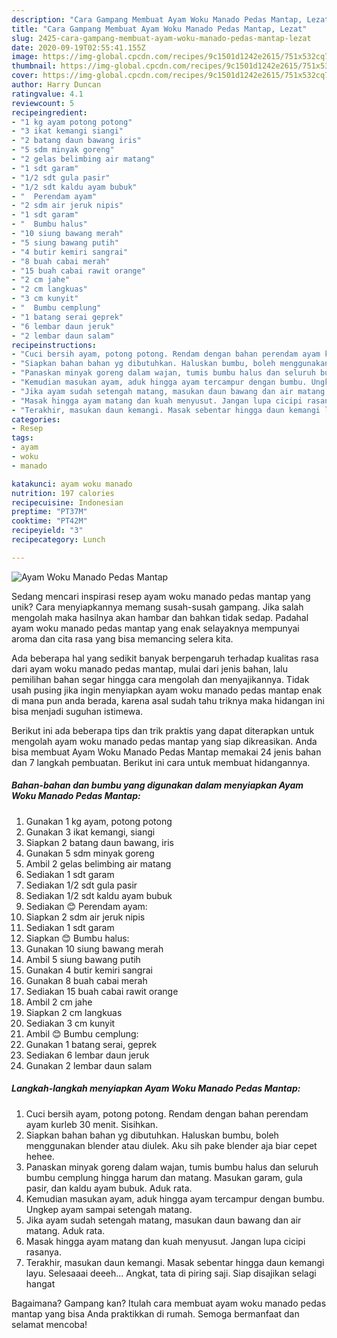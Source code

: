 ```yaml
---
description: "Cara Gampang Membuat Ayam Woku Manado Pedas Mantap, Lezat"
title: "Cara Gampang Membuat Ayam Woku Manado Pedas Mantap, Lezat"
slug: 2425-cara-gampang-membuat-ayam-woku-manado-pedas-mantap-lezat
date: 2020-09-19T02:55:41.155Z
image: https://img-global.cpcdn.com/recipes/9c1501d1242e2615/751x532cq70/ayam-woku-manado-pedas-mantap-foto-resep-utama.jpg
thumbnail: https://img-global.cpcdn.com/recipes/9c1501d1242e2615/751x532cq70/ayam-woku-manado-pedas-mantap-foto-resep-utama.jpg
cover: https://img-global.cpcdn.com/recipes/9c1501d1242e2615/751x532cq70/ayam-woku-manado-pedas-mantap-foto-resep-utama.jpg
author: Harry Duncan
ratingvalue: 4.1
reviewcount: 5
recipeingredient:
- "1 kg ayam potong potong"
- "3 ikat kemangi siangi"
- "2 batang daun bawang iris"
- "5 sdm minyak goreng"
- "2 gelas belimbing air matang"
- "1 sdt garam"
- "1/2 sdt gula pasir"
- "1/2 sdt kaldu ayam bubuk"
- "  Perendam ayam"
- "2 sdm air jeruk nipis"
- "1 sdt garam"
- "  Bumbu halus"
- "10 siung bawang merah"
- "5 siung bawang putih"
- "4 butir kemiri sangrai"
- "8 buah cabai merah"
- "15 buah cabai rawit orange"
- "2 cm jahe"
- "2 cm langkuas"
- "3 cm kunyit"
- "  Bumbu cemplung"
- "1 batang serai geprek"
- "6 lembar daun jeruk"
- "2 lembar daun salam"
recipeinstructions:
- "Cuci bersih ayam, potong potong. Rendam dengan bahan perendam ayam kurleb 30 menit. Sisihkan."
- "Siapkan bahan bahan yg dibutuhkan. Haluskan bumbu, boleh menggunakan blender atau diulek. Aku sih pake blender aja biar cepet hehee."
- "Panaskan minyak goreng dalam wajan, tumis bumbu halus dan seluruh bumbu cemplung hingga harum dan matang. Masukan garam, gula pasir, dan kaldu ayam bubuk. Aduk rata."
- "Kemudian masukan ayam, aduk hingga ayam tercampur dengan bumbu. Ungkep ayam sampai setengah matang."
- "Jika ayam sudah setengah matang, masukan daun bawang dan air matang. Aduk rata."
- "Masak hingga ayam matang dan kuah menyusut. Jangan lupa cicipi rasanya."
- "Terakhir, masukan daun kemangi. Masak sebentar hingga daun kemangi layu. Selesaaai deeeh... Angkat, tata di piring saji. Siap disajikan selagi hangat"
categories:
- Resep
tags:
- ayam
- woku
- manado

katakunci: ayam woku manado 
nutrition: 197 calories
recipecuisine: Indonesian
preptime: "PT37M"
cooktime: "PT42M"
recipeyield: "3"
recipecategory: Lunch

---
```



![Ayam Woku Manado Pedas Mantap](https://img-global.cpcdn.com/recipes/9c1501d1242e2615/751x532cq70/ayam-woku-manado-pedas-mantap-foto-resep-utama.jpg)

Sedang mencari inspirasi resep ayam woku manado pedas mantap yang unik? Cara menyiapkannya memang susah-susah gampang. Jika salah mengolah maka hasilnya akan hambar dan bahkan tidak sedap. Padahal ayam woku manado pedas mantap yang enak selayaknya mempunyai aroma dan cita rasa yang bisa memancing selera kita.



Ada beberapa hal yang sedikit banyak berpengaruh terhadap kualitas rasa dari ayam woku manado pedas mantap, mulai dari jenis bahan, lalu pemilihan bahan segar hingga cara mengolah dan menyajikannya. Tidak usah pusing jika ingin menyiapkan ayam woku manado pedas mantap enak di mana pun anda berada, karena asal sudah tahu triknya maka hidangan ini bisa menjadi suguhan istimewa.


Berikut ini ada beberapa tips dan trik praktis yang dapat diterapkan untuk mengolah ayam woku manado pedas mantap yang siap dikreasikan. Anda bisa membuat Ayam Woku Manado Pedas Mantap memakai 24 jenis bahan dan 7 langkah pembuatan. Berikut ini cara untuk membuat hidangannya.

<!--inarticleads1-->

##### Bahan-bahan dan bumbu yang digunakan dalam menyiapkan Ayam Woku Manado Pedas Mantap:

1. Gunakan 1 kg ayam, potong potong
1. Gunakan 3 ikat kemangi, siangi
1. Siapkan 2 batang daun bawang, iris
1. Gunakan 5 sdm minyak goreng
1. Ambil 2 gelas belimbing air matang
1. Sediakan 1 sdt garam
1. Sediakan 1/2 sdt gula pasir
1. Sediakan 1/2 sdt kaldu ayam bubuk
1. Sediakan  😊 Perendam ayam:
1. Siapkan 2 sdm air jeruk nipis
1. Sediakan 1 sdt garam
1. Siapkan  😊 Bumbu halus:
1. Gunakan 10 siung bawang merah
1. Ambil 5 siung bawang putih
1. Gunakan 4 butir kemiri sangrai
1. Gunakan 8 buah cabai merah
1. Sediakan 15 buah cabai rawit orange
1. Ambil 2 cm jahe
1. Siapkan 2 cm langkuas
1. Sediakan 3 cm kunyit
1. Ambil  😊 Bumbu cemplung:
1. Gunakan 1 batang serai, geprek
1. Sediakan 6 lembar daun jeruk
1. Gunakan 2 lembar daun salam




<!--inarticleads2-->

##### Langkah-langkah menyiapkan Ayam Woku Manado Pedas Mantap:

1. Cuci bersih ayam, potong potong. Rendam dengan bahan perendam ayam kurleb 30 menit. Sisihkan.
1. Siapkan bahan bahan yg dibutuhkan. Haluskan bumbu, boleh menggunakan blender atau diulek. Aku sih pake blender aja biar cepet hehee.
1. Panaskan minyak goreng dalam wajan, tumis bumbu halus dan seluruh bumbu cemplung hingga harum dan matang. Masukan garam, gula pasir, dan kaldu ayam bubuk. Aduk rata.
1. Kemudian masukan ayam, aduk hingga ayam tercampur dengan bumbu. Ungkep ayam sampai setengah matang.
1. Jika ayam sudah setengah matang, masukan daun bawang dan air matang. Aduk rata.
1. Masak hingga ayam matang dan kuah menyusut. Jangan lupa cicipi rasanya.
1. Terakhir, masukan daun kemangi. Masak sebentar hingga daun kemangi layu. Selesaaai deeeh... Angkat, tata di piring saji. Siap disajikan selagi hangat




Bagaimana? Gampang kan? Itulah cara membuat ayam woku manado pedas mantap yang bisa Anda praktikkan di rumah. Semoga bermanfaat dan selamat mencoba!
